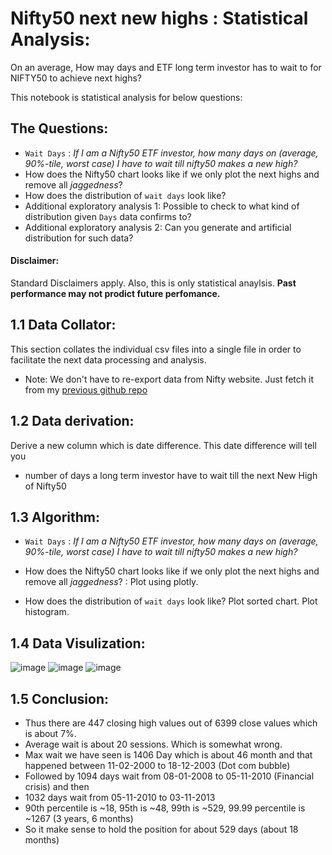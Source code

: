 # Nifty50 next new highs : Statistical Analysis: 
On an average, How may days and ETF long term investor has to wait to for NIFTY50 to achieve next highs? 

This notebook is statistical analysis for below questions:

## The Questions:
* `Wait Days` : _If I am a Nifty50 ETF investor, how many days on (average, 90%-tile, worst case) I have to wait till nifty50 makes a new high?_ 
* How does the Nifty50 chart looks like if we only plot the next highs and remove all _jaggedness_? 
* How does the distribution of `wait days` look like?
* Additional exploratory analysis 1: Possible to check to what kind of distribution given `Days` data confirms to? 
* Additional exploratory analysis 2: Can you generate and artificial distribution for such data? 

#### Disclaimer: 
Standard Disclaimers apply. Also, this is only statistical anaylsis. **Past performance may not prodict future perfomance.**

## 1.1 Data Collator:

This section collates the individual csv files into a single file in order 
to facilitate the next data processing and analysis.

* Note: We don't have to re-export data from Nifty website. Just fetch it from my [previous github repo](https://github.com/RSwarnkar/nifty50-scrapping) 

## 1.2 Data derivation:

Derive a new column which is date difference. 
This date difference will tell you 
* number of days a long term investor have to wait till the next New High of Nifty50

## 1.3 Algorithm:

* `Wait Days` : _If I am a Nifty50 ETF investor, how many days on (average, 90%-tile, worst case) I have to wait till nifty50 makes a new high?_ 


* How does the Nifty50 chart looks like if we only plot the next highs and remove all _jaggedness_? : Plot using plotly.
* How does the distribution of `wait days` look like? Plot sorted chart. Plot histogram. 

## 1.4 Data Visulization: 

![image](https://user-images.githubusercontent.com/24961188/190855600-137683aa-e510-448d-90d5-bdd61d1bedf7.png)
![image](https://user-images.githubusercontent.com/24961188/190855608-7ed5055d-cb39-4c1b-8acb-0eb1cefc4f8a.png)
![image](https://user-images.githubusercontent.com/24961188/190855613-6a586fd1-f2fb-4ba5-ae60-00b77615407a.png)


## 1.5 Conclusion: 
* Thus there are 447 closing high values out of 6399 close values which is about 7%. 
* Average wait is about 20 sessions. Which is somewhat wrong. 
* Max wait we have seen is 1406 Day which is about 46 month and that happened between 11-02-2000 to 18-12-2003 (Dot com bubble)
* Followed by 1094 days wait from 08-01-2008 to 05-11-2010 (Financial crisis) and then
* 1032 days wait from 05-11-2010 to 03-11-2013
* 90th percentile is ~18, 95th is ~48, 99th is ~529, 99.99 percentile is ~1267 (3 years, 6 months)
* So it make sense to hold the position for about 529 days (about 18 months) 
